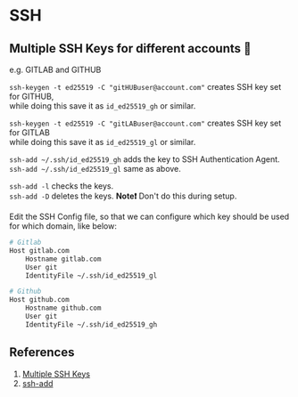 # SSH

## Multiple SSH Keys for different accounts 🍎

e.g. GITLAB and GITHUB

`ssh-keygen -t ed25519 -C "gitHUBuser@account.com"` creates SSH key set for GITHUB,  
while doing this save it as `id_ed25519_gh` or similar.

`ssh-keygen -t ed25519 -C "gitLABuser@account.com"` creates SSH key set for GITLAB  
while doing this save it as `id_ed25519_gl` or similar.

`ssh-add ~/.ssh/id_ed25519_gh` adds the key to SSH Authentication Agent.  
`ssh-add ~/.ssh/id_ed25519_gl` same as above.  

`ssh-add -l` checks the keys.  
`ssh-add -D` deletes the keys. **Note❗️** Don't do this during setup.  

Edit the SSH Config file, so that we can configure which key should be used for which domain, like below:  

```bash
# Gitlab
Host gitlab.com
    Hostname gitlab.com
    User git
    IdentityFile ~/.ssh/id_ed25519_gl

# Github
Host github.com
    Hostname github.com
    User git
    IdentityFile ~/.ssh/id_ed25519_gh
```

## References

1. [Multiple SSH Keys](https://gist.github.com/jexchan/2351996)
2. [ssh-add](https://www.ssh.com/ssh/add)
